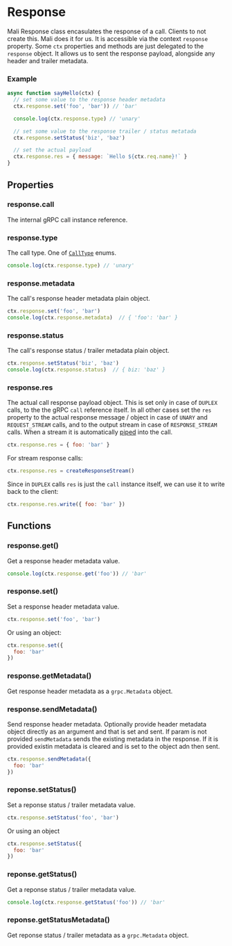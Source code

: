 # Response

Mali Response class encasulates the response of a call. Clients to not create this. Mali does it for us. It is accessible via the context `response` property. Some `ctx` properties and methods are just delegated to the `response` object. It allows us to sent the response payload, alongside any header and trailer metadata.

### Example

```js
async function sayHello(ctx) {
  // set some value to the response header metadata
  ctx.response.set('foo', 'bar')) // 'bar'

  console.log(ctx.response.type) // 'unary'

  // set some value to the response trailer / status metatada
  ctx.response.setStatus('biz', 'baz')

  // set the actual payload
  ctx.response.res = { message: `Hello ${ctx.req.name}!` }
}
```

## Properties

### response.call

The internal gRPC call instance reference.

### response.type

The call type. One of [`CallType`](https://mali.github.io/mali-call-types) enums.

```js
console.log(ctx.response.type) // 'unary'
```

### response.metadata

The call's response header metadata plain object.

```js
ctx.response.set('foo', 'bar')
console.log(ctx.response.metadata)  // { 'foo': 'bar' }
```

### response.status

The call's response status / trailer metadata plain object.

```js
ctx.response.setStatus('biz', 'baz')
console.log(ctx.response.status)  // { biz: 'baz' }
```

### response.res

The actual call response payload object.
This is set only in case of `DUPLEX` calls, to the the gRPC `call` reference itself.
In all other cases set the `res` property to the actual response message / object in case of `UNARY` and `REQUEST_STREAM` calls, and to the output stream in case of `RESPONSE_STREAM` calls. 
When a stream it is automatically [piped](https://nodejs.org/api/stream.html#stream_event_pipe) into the call.

```js
ctx.response.res = { foo: 'bar' }
```

For stream response calls:

```js
ctx.response.res = createResponseStream()
```

Since in `DUPLEX` calls `res` is just the `call` instance itself, we can use it to write back to the client:

```js
ctx.response.res.write({ foo: 'bar' })
```

## Functions

### response.get()

Get a response header metadata value.

```js
console.log(ctx.response.get('foo')) // 'bar'
```

### response.set()

Set a response header metadata value.

```js
ctx.response.set('foo', 'bar')
```

Or using an object:

```js
ctx.response.set({
  foo: 'bar'
})
```

### response.getMetadata()

Get response header metadata as a `grpc.Metadata` object.

### response.sendMetadata()

Send response header metadata. Optionally provide header metadata object directly as an argument and that is set and sent. If param is not provided `sendMetadata` sends the existing metadata in the response. If it is provided existin metadata is cleared and is set to the object adn then sent.

```js
ctx.response.sendMetadata({
  foo: 'bar'
})
```

### reponse.setStatus()

Set a reponse status / trailer metadata value.

```js
ctx.response.setStatus('foo', 'bar')
```

Or using an object

```js
ctx.response.setStatus({
  foo: 'bar'
})
```

### reponse.getStatus()

Get a reponse status / trailer metadata value.

```js
console.log(ctx.response.getStatus('foo')) // 'bar'
```

### reponse.getStatusMetadata()

Get reponse status / trailer metadata as a `grpc.Metadata` object.

